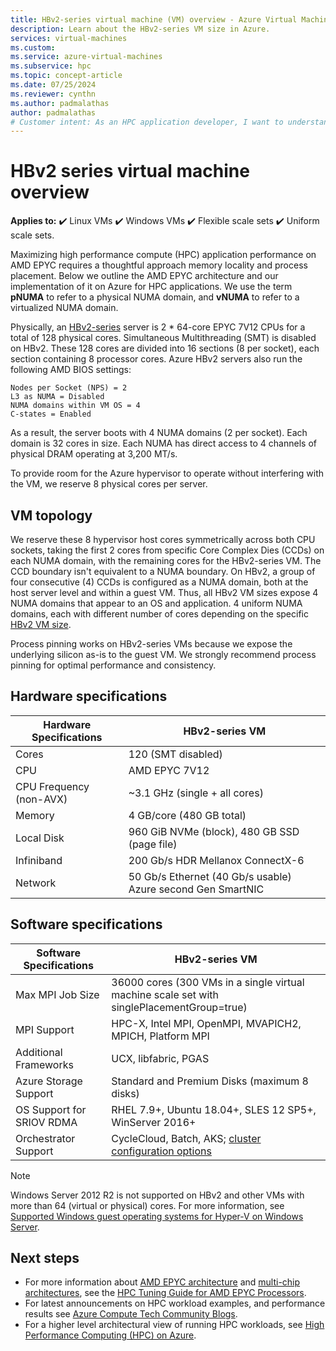 ```yaml
---
title: HBv2-series virtual machine (VM) overview - Azure Virtual Machines | Microsoft Docs
description: Learn about the HBv2-series VM size in Azure.
services: virtual-machines
ms.custom:
ms.service: azure-virtual-machines
ms.subservice: hpc
ms.topic: concept-article
ms.date: 07/25/2024
ms.reviewer: cynthn
ms.author: padmalathas
author: padmalathas
# Customer intent: As an HPC application developer, I want to understand the specifications and performance characteristics of the HBv2-series virtual machines, so that I can optimize my workloads and ensure efficient resource allocation for high-performance computing tasks.
---
```



# HBv2 series virtual machine overview

**Applies to:** :heavy_check_mark: Linux VMs :heavy_check_mark: Windows VMs :heavy_check_mark: Flexible scale sets :heavy_check_mark: Uniform scale sets.

Maximizing high performance compute (HPC) application performance on AMD EPYC requires a thoughtful approach memory locality and process placement. Below we outline the AMD EPYC architecture and our implementation of it on Azure for HPC applications. We use the term **pNUMA** to refer to a physical NUMA domain, and **vNUMA** to refer to a virtualized NUMA domain.

Physically, an [HBv2-series](hbv2-series.md) server is 2 * 64-core EPYC 7V12 CPUs for a total of 128 physical cores. Simultaneous Multithreading (SMT) is disabled on HBv2. These 128 cores are divided into 16 sections (8 per socket), each section containing 8 processor cores. Azure HBv2 servers also run the following AMD BIOS settings:

```output
Nodes per Socket (NPS) = 2
L3 as NUMA = Disabled
NUMA domains within VM OS = 4
C-states = Enabled
```

As a result, the server boots with 4 NUMA domains (2 per socket). Each domain is 32 cores in size. Each NUMA has direct access to 4 channels of physical DRAM operating at 3,200 MT/s.

To provide room for the Azure hypervisor to operate without interfering with the VM, we reserve 8 physical cores per server.

## VM topology

We reserve these 8 hypervisor host cores symmetrically across both CPU sockets, taking the first 2 cores from specific Core Complex Dies (CCDs) on each NUMA domain, with the remaining cores for the HBv2-series VM.
The CCD boundary isn't equivalent to a NUMA boundary. On HBv2, a group of four consecutive (4) CCDs is configured as a NUMA domain, both at the host server level and within a guest VM. Thus, all HBv2 VM sizes expose 4 NUMA domains that appear to an OS and application. 4 uniform NUMA domains, each with different number of cores depending on the specific [HBv2 VM size](hbv2-series.md).

Process pinning works on HBv2-series VMs because we expose the underlying silicon as-is to the guest VM. We strongly recommend process pinning for optimal performance and consistency.


## Hardware specifications

| Hardware Specifications          | HBv2-series VM                   |
|----------------------------------|----------------------------------|
| Cores                            | 120 (SMT disabled)               |
| CPU                              | AMD EPYC 7V12                    |
| CPU Frequency (non-AVX)          | ~3.1 GHz (single + all cores)    |
| Memory                           | 4 GB/core (480 GB total)         |
| Local Disk                       | 960 GiB NVMe (block), 480 GB SSD (page file) |
| Infiniband                       | 200 Gb/s HDR Mellanox ConnectX-6 |
| Network                          | 50 Gb/s Ethernet (40 Gb/s usable) Azure second Gen SmartNIC |


## Software specifications

| Software Specifications     | HBv2-series VM                                            |
|-----------------------------|-----------------------------------------------------------|
| Max MPI Job Size            | 36000 cores (300 VMs in a single virtual machine scale set with singlePlacementGroup=true) |
| MPI Support                 | HPC-X, Intel MPI, OpenMPI, MVAPICH2, MPICH, Platform MPI  |
| Additional Frameworks       | UCX, libfabric, PGAS |
| Azure Storage Support       | Standard and Premium Disks (maximum 8 disks) |
| OS Support for SRIOV RDMA   | RHEL 7.9+, Ubuntu 18.04+, SLES 12 SP5+, WinServer 2016+  |
| Orchestrator Support        | CycleCloud, Batch, AKS; [cluster configuration options](sizes-hpc.md#cluster-configuration-options)  |

> [!NOTE]
> Windows Server 2012 R2 is not supported on HBv2 and other VMs with more than 64 (virtual or physical) cores. For more information, see [Supported Windows guest operating systems for Hyper-V on Windows Server](/windows-server/virtualization/hyper-v/supported-windows-guest-operating-systems-for-hyper-v-on-windows). 

## Next steps

- For more information about [AMD EPYC architecture](https://bit.ly/2Epv3kC) and [multi-chip architectures](https://bit.ly/2GpQIMb), see the [HPC Tuning Guide for AMD EPYC Processors](https://bit.ly/2T3AWZ9).
- For latest announcements on HPC workload examples, and performance results see [Azure Compute Tech Community Blogs](https://techcommunity.microsoft.com/t5/azure-compute/bg-p/AzureCompute).
- For a higher level architectural view of running HPC workloads, see [High Performance Computing (HPC) on Azure](/azure/architecture/topics/high-performance-computing/).
